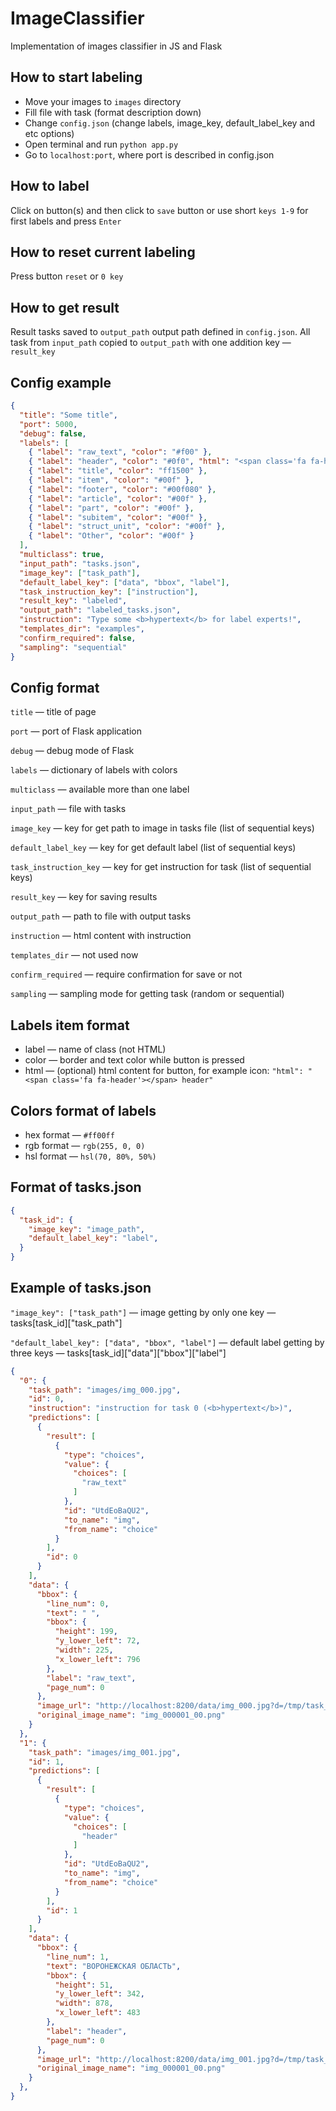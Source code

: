 # ImageClassifier
Implementation of images classifier in JS and Flask

## How to start labeling
* Move your images to ```images``` directory
* Fill file with task (format description down)
* Change ```config.json``` (change labels, image_key, default_label_key and etc options)
* Open terminal and run ```python app.py```
* Go to ```localhost:port```, where port is described in config.json

## How to label
Click on button(s) and then click to ```save``` button or use short ```keys 1-9``` for first labels and press ```Enter```

## How to reset current labeling
Press button ```reset``` or ```0 key```

## How to get result
Result tasks saved to ```output_path``` output path defined in ```config.json```. All task from ```input_path``` copied to ```output_path``` with one addition key — ```result_key```

## Config example
```json
{
  "title": "Some title",
  "port": 5000,
  "debug": false,
  "labels": [
    { "label": "raw_text", "color": "#f00" },
    { "label": "header", "color": "#0f0", "html": "<span class='fa fa-header'></span> header" },
    { "label": "title", "color": "ff1500" },
    { "label": "item", "color": "#00f" },
    { "label": "footer", "color": "#00f080" },
    { "label": "article", "color": "#00f" },
    { "label": "part", "color": "#00f" },
    { "label": "subitem", "color": "#00f" },
    { "label": "struct_unit", "color": "#00f" },
    { "label": "Other", "color": "#00f" }
  ],
  "multiclass": true,
  "input_path": "tasks.json",
  "image_key": ["task_path"],
  "default_label_key": ["data", "bbox", "label"],
  "task_instruction_key": ["instruction"],
  "result_key": "labeled",
  "output_path": "labeled_tasks.json",
  "instruction": "Type some <b>hypertext</b> for label experts!",
  "templates_dir": "examples",
  "confirm_required": false,
  "sampling": "sequential"
}
```
## Config format
`title` — title of page

```port``` — port of Flask application

```debug``` — debug mode of Flask

```labels``` — dictionary of labels with colors

```multiclass``` — available more than one label

```input_path``` — file with tasks

```image_key``` — key for get path to image in tasks file (list of sequential keys)

```default_label_key``` — key for get default label (list of sequential keys)

```task_instruction_key``` — key for get instruction for task (list of sequential keys)

```result_key``` — key for saving results

```output_path``` — path to file with output tasks

```instruction``` — html content with instruction

```templates_dir``` — not used now

```confirm_required``` — require confirmation for save or not

```sampling``` — sampling mode for getting task (random or sequential)

## Labels item format
* label — name of class (not HTML)
* color — border and text color while button is pressed
* html — (optional) html content for button, for example icon: ```"html": "<span class='fa fa-header'></span> header"```

## Colors format of labels
* hex format — ```#ff00ff```
* rgb format — ```rgb(255, 0, 0)```
* hsl format — ```hsl(70, 80%, 50%)```

## Format of tasks.json
```json
{
  "task_id": {
    "image_key": "image_path",
    "default_label_key": "label",
  }
}
```

## Example of tasks.json
```"image_key": ["task_path"]``` — image getting by only one key — tasks[task_id]["task_path"]

```"default_label_key": ["data", "bbox", "label"]``` — default label getting by three keys — tasks[task_id]["data"]["bbox"]["label"]

```json
{
  "0": {
    "task_path": "images/img_000.jpg",
    "id": 0,
    "instruction": "instruction for task 0 (<b>hypertext</b>)",
    "predictions": [
      {
        "result": [
          {
            "type": "choices",
            "value": {
              "choices": [
                "raw_text"
              ]
            },
            "id": "UtdEoBaQU2",
            "to_name": "img",
            "from_name": "choice"
          }
        ],
        "id": 0
      }
    ],
    "data": {
      "bbox": {
        "line_num": 0,
        "text": " ",
        "bbox": {
          "height": 199,
          "y_lower_left": 72,
          "width": 225,
          "x_lower_left": 796
        },
        "label": "raw_text",
        "page_num": 0
      },
      "image_url": "http://localhost:8200/data/img_000.jpg?d=/tmp/task_c8c090a8-ab0f-11ea-a918-b42e99d2ac06/images",
      "original_image_name": "img_000001_00.png"
    }
  },
  "1": {
    "task_path": "images/img_001.jpg",
    "id": 1,
    "predictions": [
      {
        "result": [
          {
            "type": "choices",
            "value": {
              "choices": [
                "header"
              ]
            },
            "id": "UtdEoBaQU2",
            "to_name": "img",
            "from_name": "choice"
          }
        ],
        "id": 1
      }
    ],
    "data": {
      "bbox": {
        "line_num": 1,
        "text": "ВОРОНЕЖСКАЯ ОБЛАСТЬ",
        "bbox": {
          "height": 51,
          "y_lower_left": 342,
          "width": 878,
          "x_lower_left": 483
        },
        "label": "header",
        "page_num": 0
      },
      "image_url": "http://localhost:8200/data/img_001.jpg?d=/tmp/task_c8c090a8-ab0f-11ea-a918-b42e99d2ac06/images",
      "original_image_name": "img_000001_00.png"
    }
  },
}
```